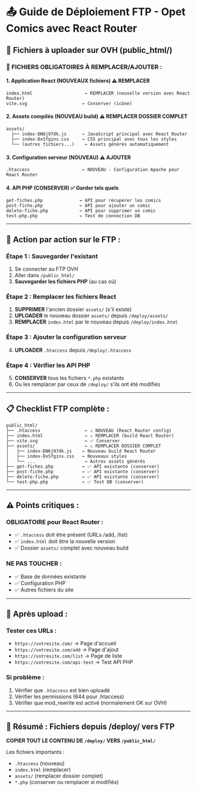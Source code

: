 # 📤 Guide de Déploiement FTP - Opet Comics avec React Router

## 🎯 Fichiers à uploader sur OVH (public_html/)

### 📁 **FICHIERS OBLIGATOIRES À REMPLACER/AJOUTER :**

#### **1. Application React (NOUVEAUX fichiers)** ⚠️ **REMPLACER**
```
index.html                    ← REMPLACER (nouvelle version avec React Router)
vite.svg                     ← Conserver (icône)
```

#### **2. Assets compilés (NOUVEAU build)** ⚠️ **REMPLACER DOSSIER COMPLET**
```
assets/
  ├── index-DN6j97dk.js      ← JavaScript principal avec React Router
  ├── index-DxSfgins.css     ← CSS principal avec tous les styles
  └── (autres fichiers...)    ← Assets générés automatiquement
```

#### **3. Configuration serveur (NOUVEAU)** ⚠️ **AJOUTER**
```
.htaccess                    ← NOUVEAU - Configuration Apache pour React Router
```

#### **4. API PHP (CONSERVER)** ✅ **Garder tels quels**
```
get-fiches.php              ← API pour récupérer les comics
post-fiche.php              ← API pour ajouter un comic  
delete-fiche.php            ← API pour supprimer un comic
test-php.php                ← Test de connection DB
```

---

## 🔄 **Action par action sur le FTP :**

### **Étape 1 : Sauvegarder l'existant**
1. Se connecter au FTP OVH
2. Aller dans `/public_html/`
3. **Sauvegarder les fichiers PHP** (au cas où)

### **Étape 2 : Remplacer les fichiers React**
1. **SUPPRIMER** l'ancien dossier `assets/` (s'il existe)
2. **UPLOADER** le nouveau dossier `assets/` depuis `/deploy/assets/`
3. **REMPLACER** `index.html` par le nouveau depuis `/deploy/index.html`

### **Étape 3 : Ajouter la configuration serveur**
4. **UPLOADER** `.htaccess` depuis `/deploy/.htaccess`

### **Étape 4 : Vérifier les API PHP**
5. **CONSERVER** tous les fichiers `*.php` existants
6. Ou les remplacer par ceux de `/deploy/` s'ils ont été modifiés

---

## 📋 **Checklist FTP complète :**

```
public_html/
├── .htaccess                 ← ⚠️ NOUVEAU (React Router config)
├── index.html                ← ⚠️ REMPLACER (build React Router)
├── vite.svg                  ← ✅ Conserver
├── assets/                   ← ⚠️ REMPLACER DOSSIER COMPLET
│   ├── index-DN6j97dk.js    ← Nouveau build React Router
│   ├── index-DxSfgins.css   ← Nouveaux styles
│   └── ...                   ← Autres assets générés
├── get-fiches.php           ← ✅ API existante (conserver)
├── post-fiche.php           ← ✅ API existante (conserver)
├── delete-fiche.php         ← ✅ API existante (conserver)
└── test-php.php             ← ✅ Test DB (conserver)
```

---

## ⚠️ **Points critiques :**

### **OBLIGATOIRE pour React Router :**
- ✅ `.htaccess` doit être présent (URLs /add, /list)
- ✅ `index.html` doit être la nouvelle version
- ✅ Dossier `assets/` complet avec nouveau build

### **NE PAS TOUCHER :**
- ✅ Base de données existante
- ✅ Configuration PHP
- ✅ Autres fichiers du site

---

## 🚀 **Après upload :**

### **Tester ces URLs :**
- `https://votresite.com/` → Page d'accueil
- `https://votresite.com/add` → Page d'ajout
- `https://votresite.com/list` → Page de liste
- `https://votresite.com/api-test` → Test API PHP

### **Si problème :**
1. Vérifier que `.htaccess` est bien uploadé
2. Vérifier les permissions (644 pour .htaccess)
3. Vérifier que mod_rewrite est activé (normalement OK sur OVH)

---

## 📁 **Résumé : Fichiers depuis /deploy/ vers FTP**

**COPIER TOUT LE CONTENU DE `/deploy/` VERS `/public_html/`**

Les fichiers importants :
- `.htaccess` (nouveau)
- `index.html` (remplacer)  
- `assets/` (remplacer dossier complet)
- `*.php` (conserver ou remplacer si modifiés)
